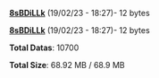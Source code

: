 [**8sBDiLLk**](/data/8sBDiLLk.txt) (19/02/23 - 18:27)- 12 bytes

[**8sBDiLLk**](/data/8sBDiLLk.txt) (19/02/23 - 18:27)- 12 bytes

**Total Datas**: 10700

**Total Size**: 68.92 MB / 68.9 MB